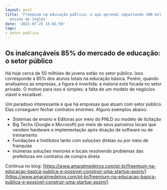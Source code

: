 ```yaml
---
layout: post
title: 'Freemium na educação pública: o que aprendi impactando 300 mil alunos com
  ensino de Inglês'
date: '2021-07-25 15:01:59'
tags:
- setor-publico
---
```


## Os inalcançáveis 85% do mercado de educação: o setor público

Há hoje cerca de 50 milhões de jovens estão no setor público. Isso corresponde a 85% dos alunos totais na educação básica. Porém, quando analisamos as empresas, a figura é invertida: a maioria está focada no setor privado. O motivo para isso é simples: a falta de um modelo de negócios viável e escalável.

Um paradoxo interessante é que há empresas que atuam com setor público. Elas conseguem fechar contratos enormes. Alguns exemplos abaixo:

- Sistemas de ensino e Editoras por meio do PNLD ou modelo de licitação
- Big Techs (Google e Microsoft) por meio de seus parceiros locais que vendem hardware e implementação após doação de software ou de treinamento
- Fundações e Institutos tanto com soluções diretas ou por meio de franquias
- Inúmeras soluções menores e locais resolvendo problemas das prefeituras em contratos de compra direta

Continua no blog: [https://www.amaralmedeiros.com/pt-br/freemium-na-educacao-basica-publica-e-possivel-construir-uma-startup-assim/](https://www.amaralmedeiros.com/pt-br/freemium-na-educacao-basica-publica-e-possivel-construir-uma-startup-assim/)

# 

